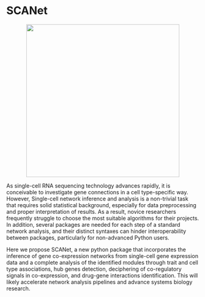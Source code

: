 # SCANet

<p align="center">
  <img src="https://github.com/oubounyt/SCAn/blob/main/logo.png" width="400"/>
</p>

As single-cell RNA sequencing technology advances rapidly, it is conceivable to investigate gene connections in a cell type-specific way. However, Single-cell network inference and analysis is a non-trivial task that requires solid statistical background, especially for data preprocessing and proper interpretation of results. As a result, novice researchers frequently struggle to choose the most suitable algorithms for their projects. In addition, several packages are needed for each step of a standard network analysis, and their distinct syntaxes can hinder interoperability between packages, particularly for non-advanced Python users.

Here we propose SCANet, a new python package that incorporates the inference of gene co-expression networks from single-cell gene expression data and a complete analysis of the identified modules through trait and cell type associations, hub genes detection, deciphering of co-regulatory signals in co-expression, and drug-gene interactions identification. This will likely accelerate network analysis pipelines and advance systems biology research.
